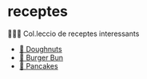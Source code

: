 # receptes
👨🏻‍🍳 Col.leccio de receptes interessants

- [🍩  Doughnuts](DOUGHNUTS.md)
- [🍔  Burger Bun](BURGER_BUN.md)
- [🥞 Pancakes](PANCAKES.md)
